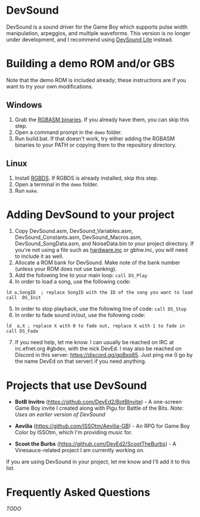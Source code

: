 # DevSound
DevSound is a sound driver for the Game Boy which supports pulse width manipulation, arpeggios, and multiple waveforms. This version is no longer under development, and I recommend using [DevSound Lite](https://github.com/DevEd2/DevSoundLite) instead.

# Building a demo ROM and/or GBS
Note that the demo ROM is included already; these instructions are if you want to try your own modifications.

## Windows
1. Grab the [RGBASM binaries](https://github.com/rednex/rgbds/releases). If you already have them, you can skip this step.
2. Open a command prompt in the `demo` folder.
3. Run build.bat. If that doesn't work, try either adding the RGBASM binaries to your PATH or copying them to the repository directory.

## Linux
1. Install [RGBDS](https://github.com/rednex/rgbds). If RGBDS is already installed, skip this step.
2. Open a terminal in the `demo` folder.
3. Run `make`.

# Adding DevSound to your project
1. Copy DevSound.asm, DevSound_Variables.asm, DevSound_Constants.asm, DevSound_Macros.asm, DevSound_SongData.asm, and NoiseData.bin to your project directory. If you're not using a file such as [hardware.inc](https://github.com/tobiasvl/hardware.inc) or gbhw.inc, you will need to include it as well.
2. Allocate a ROM bank for DevSound. Make note of the bank number (unless your ROM does not use banking).
3. Add the following line to your main loop: `call DS_Play`
4. In order to load a song, use the following code:
```
ld a,SongID  ; replace SongID with the ID of the song you want to load
call  DS_Init
```
5. In order to stop playback, use the following line of code: `call DS_Stop`
6. In order to fade sound in/out, use the following code:
```
ld  a,X ; replace X with 0 to fade out, replace X with 1 to fade in
call DS_Fade
```
7. If you need help, let me know. I can usually be reached on IRC at irc.efnet.org #gbdev, with the nick DevEd. I may also be reached on Discord in this server: https://discord.gg/gpBxq85. Just ping me (I go by the name DevEd on that server) if you need anything.

# Projects that use DevSound

- **BotB Invitro** (https://github.com/DevEd2/BotBInvite) - A one-screen Game Boy invite I created along with Pigu for Battle of the Bits. *Note: Uses an earlier version of DevSound*

- **Aevilia** (https://github.com/ISSOtm/Aevilia-GB) - An RPG for Game Boy Color by ISSOtm, which I'm providing music for.

- **Scoot the Burbs** (https://github.com/DevEd2/ScootTheBurbs) - A Vinesauce-related project I am currently working on.

If you are using DevSound in your project, let me know and I'll add it to this list.

# Frequently Asked Questions
*TODO*
